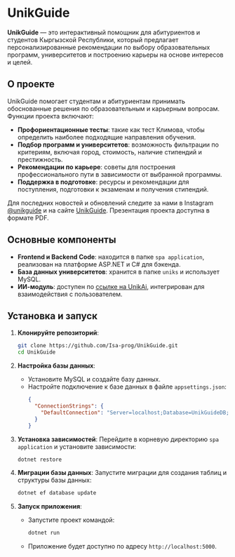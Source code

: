# UnikGuide

**UnikGuide** — это интерактивный помощник для абитуриентов и студентов Кыргызской Республики, который предлагает персонализированные рекомендации по выбору образовательных программ, университетов и построению карьеры на основе интересов и целей.

## О проекте

UnikGuide помогает студентам и абитуриентам принимать обоснованные решения по образовательным и карьерным вопросам. Функции проекта включают:

- **Профориентационные тесты**: такие как тест Климова, чтобы определить наиболее подходящие направления обучения.
- **Подбор программ и университетов**: возможность фильтрации по критериям, включая город, стоимость, наличие стипендий и престижность.
- **Рекомендации по карьере**: советы для построения профессионального пути в зависимости от выбранной программы.
- **Поддержка в подготовке**: ресурсы и рекомендации для поступления, подготовки к экзаменам и получения стипендий.

Для последних новостей и обновлений следите за нами в Instagram [@unikguide](https://www.instagram.com/unikguide/) и на сайте [UnikGuide](https://unikguide.com). Презентация проекта доступна в формате PDF.

## Основные компоненты

- **Frontend и Backend Code**: находится в папке `spa application`, реализован на платформе ASP.NET и C# для бэкенда.
- **База данных университетов**: хранится в папке `uniks` и использует MySQL.
- **ИИ-модуль**: доступен по [ссылке на UnikAi](https://chatgpt.com/g/g-e5lfHI6Qu-unikai), интегрирован для взаимодействия с пользователем.

## Установка и запуск

1. **Клонируйте репозиторий**:
   ```bash
   git clone https://github.com/Isa-prog/UnikGuide.git
   cd UnikGuide
   ```

2. **Настройка базы данных**:
   - Установите MySQL и создайте базу данных.
   - Настройте подключение к базе данных в файле `appsettings.json`:
     ```json
     {
       "ConnectionStrings": {
         "DefaultConnection": "Server=localhost;Database=UnikGuideDB;User=root;Password=your_password"
       }
     }
     ```

3. **Установка зависимостей**:
   Перейдите в корневую директорию `spa application` и установите зависимости:
   ```bash
   dotnet restore
   ```

4. **Миграции базы данных**:
   Запустите миграции для создания таблиц и структуры базы данных:
   ```bash
   dotnet ef database update
   ```

5. **Запуск приложения**:
   - Запустите проект командой:
     ```bash
     dotnet run
     ```
   - Приложение будет доступно по адресу `http://localhost:5000`.


